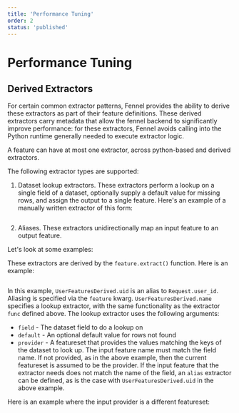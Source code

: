 ```yaml
---
title: 'Performance Tuning'
order: 2
status: 'published'
---
```


# Performance Tuning


## Derived Extractors

For certain common extractor patterns, Fennel provides the ability to derive these extractors as part of their
feature definitions. These derived extractors carry metadata that allow the fennel backend to significantly improve performance: for these extractors, Fennel avoids calling into the Python runtime generally needed to execute extractor logic.

A feature can have at most one extractor, across python-based and derived
extractors.

The following extractor types are supported:

1. Dataset lookup extractors. These extractors perform a lookup on a single field of a 
dataset, optionally supply a default value for missing rows, and assign
the output to a single feature. Here's an example of a manually written extractor of this form:
<pre snippet="featuresets/reading_datasets#featuresets_reading_datasets"></pre>

2. Aliases. These extractors unidirectionally map an input feature to an output feature. 

Let's look at some examples:


These extractors are derived by the `feature.extract()` function. Here is an example:
<pre snippet="featuresets/reading_datasets#derived_extractors"></pre>

In this example, `UserFeaturesDerived.uid` is an alias to `Request.user_id`. Aliasing is 
specified via the `feature` kwarg. `UserFeaturesDerived.name` specifies a lookup extractor,
with the same functionality as the extractor `func` defined above. 
The lookup extractor uses the following arguments:
* `field` - The dataset field to do a lookup on
* `default` - An optional default value for rows not found  
* `provider` - A featureset that provides the values matching the keys of the dataset 
      to look up. The input feature name must match the field name. If not 
      provided, as in the above example, then the current featureset is assumed
      to be the provider. If the input feature that the extractor needs does not
      match the name of the field, an `alias` extractor can be defined, as is the
      case with `UserFeaturesDerived.uid` in the above example.

Here is an example where the input provider is a different featureset:
<pre snippet="featuresets/reading_datasets#derived_extractor_with_provider"></pre>